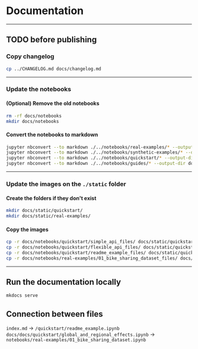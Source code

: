 # Documentation

---

## TODO before publishing

### Copy changelog

```bash
cp ../CHANGELOG.md docs/changelog.md
```

---

### Update the notebooks

#### (Optional) Remove the old notebooks

```bash
rm -rf docs/notebooks
mkdir docs/notebooks
```

#### Convert the notebooks to markdown

```bash
jupyter nbconvert --to markdown ./../notebooks/real-examples/* --output-dir docs/notebooks/real-examples/
jupyter nbconvert --to markdown ./../notebooks/synthetic-examples/* --output-dir docs/notebooks/synthetic-examples/
jupyter nbconvert --to markdown ./../notebooks/quickstart/* --output-dir docs/notebooks/quickstart/
jupyter nbconvert --to markdown ./../notebooks/guides/* --output-dir docs/notebooks/guides/
```
---

### Update the images on the `./static` folder

#### Create the folders if they don't exist

```bash
mkdir docs/static/quickstart/
mkdir docs/static/real-examples/
```

#### Copy the images

```bash
cp -r docs/notebooks/quickstart/simple_api_files/ docs/static/quickstart/
cp -r docs/notebooks/quickstart/flexible_api_files/ docs/static/quickstart/
cp -r docs/notebooks/quickstart/readme_example_files/ docs/static/quickstart/
cp -r docs/notebooks/real-examples/01_bike_sharing_dataset_files/ docs/static/real-examples/
```

---

## Run the documentation locally

```zsh
mkdocs serve
```



## Connection between files

`index.md` -> `/quickstart/readme_example.ipynb`
`docs/docs/quickstart/global_and_regional_effects.ipynb` -> `notebooks/real-examples/01_bike_sharing_dataset.ipynb`
